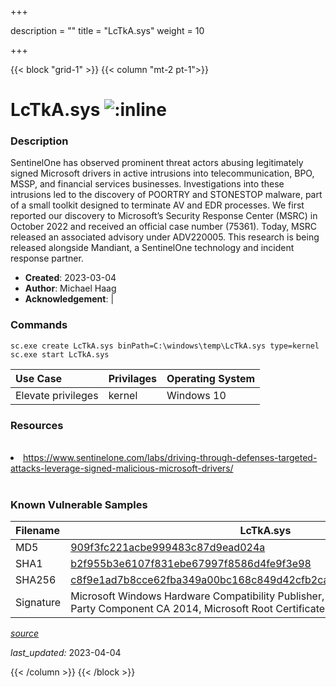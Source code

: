 +++

description = ""
title = "LcTkA.sys"
weight = 10

+++


{{< block "grid-1" >}}
{{< column "mt-2 pt-1">}}


# LcTkA.sys ![:inline](/images/twitter_verified.png) 


### Description

SentinelOne has observed prominent threat actors abusing legitimately signed Microsoft drivers in active intrusions into telecommunication, BPO, MSSP, and financial services businesses.
Investigations into these intrusions led to the discovery of POORTRY and STONESTOP malware, part of a small toolkit designed to terminate AV and EDR processes.
We first reported our discovery to Microsoft’s Security Response Center (MSRC) in October 2022 and received an official case number (75361). Today, MSRC released an associated advisory under ADV220005.
This research is being released alongside Mandiant, a SentinelOne technology and incident response partner. 

- **Created**: 2023-03-04
- **Author**: Michael Haag
- **Acknowledgement**:  | [](https://twitter.com/)

### Commands

```
sc.exe create LcTkA.sys binPath=C:\windows\temp\LcTkA.sys type=kernel
sc.exe start LcTkA.sys
```

| Use Case | Privilages | Operating System | 
|:---- | ---- | ---- |
| Elevate privileges | kernel | Windows 10 |

### Resources
<br>
<li><a href="https://www.sentinelone.com/labs/driving-through-defenses-targeted-attacks-leverage-signed-malicious-microsoft-drivers/">https://www.sentinelone.com/labs/driving-through-defenses-targeted-attacks-leverage-signed-malicious-microsoft-drivers/</a></li>
<br>

### Known Vulnerable Samples

| Filename | LcTkA.sys |
|:---- | ---- | 
| MD5 | <a href="https://www.virustotal.com/gui/file/909f3fc221acbe999483c87d9ead024a">909f3fc221acbe999483c87d9ead024a</a> |
| SHA1 | <a href="https://www.virustotal.com/gui/file/b2f955b3e6107f831ebe67997f8586d4fe9f3e98">b2f955b3e6107f831ebe67997f8586d4fe9f3e98</a> |
| SHA256 | <a href="https://www.virustotal.com/gui/file/c8f9e1ad7b8cce62fba349a00bc168c849d42cfb2ca5b2c6cc4b51d054e0c497">c8f9e1ad7b8cce62fba349a00bc168c849d42cfb2ca5b2c6cc4b51d054e0c497</a> |
| Signature | Microsoft Windows Hardware Compatibility Publisher, Microsoft Windows Third Party Component CA 2014, Microsoft Root Certificate Authority 2010   |


[*source*](https://github.com/magicsword-io/LOLDrivers/tree/main/yaml/lctka.sys.yml)

*last_updated:* 2023-04-04








{{< /column >}}
{{< /block >}}
